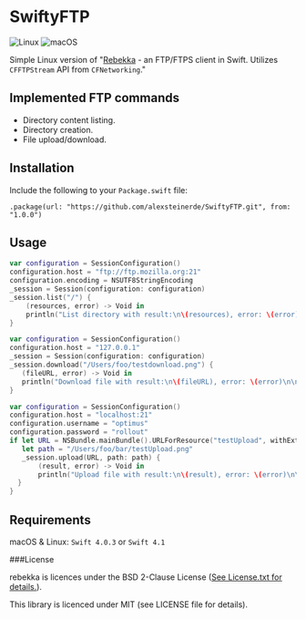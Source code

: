 # SwiftyFTP
![Linux](https://img.shields.io/badge/os-linux-green.svg?style=flat)
![macOS](https://img.shields.io/badge/os-macOS-green.svg?style=flat)

Simple Linux version of "[Rebekka](https://github.com/Constantine-Fry/rebekka) - an FTP/FTPS client in Swift. Utilizes `CFFTPStream` API from `CFNetworking`."

## Implemented FTP commands

+ Directory content listing.
+ Directory creation.
+ File upload/download.

## Installation
Include the following to your `Package.swift` file:
	
	.package(url: "https://github.com/alexsteinerde/SwiftyFTP.git", from: "1.0.0")

## Usage

```swift
var configuration = SessionConfiguration()
configuration.host = "ftp://ftp.mozilla.org:21"
configuration.encoding = NSUTF8StringEncoding
_session = Session(configuration: configuration)
_session.list("/") {
    (resources, error) -> Void in
    println("List directory with result:\n\(resources), error: \(error)\n\n")
}
```

```swift
var configuration = SessionConfiguration()
configuration.host = "127.0.0.1"
_session = Session(configuration: configuration)
_session.download("/Users/foo/testdownload.png") {
   (fileURL, error) -> Void in
   println("Download file with result:\n\(fileURL), error: \(error)\n\n")
}
```

```swift
var configuration = SessionConfiguration()
configuration.host = "localhost:21"
configuration.username = "optimus"
configuration.password = "rollout"
if let URL = NSBundle.mainBundle().URLForResource("testUpload", withExtension: "png") {
   let path = "/Users/foo/bar/testUpload.png"
   _session.upload(URL, path: path) {
       (result, error) -> Void in
       println("Upload file with result:\n\(result), error: \(error)\n\n")
  }
}
```

## Requirements

macOS & Linux: `Swift 4.0.3` or `Swift 4.1`

###License

rebekka is licences under the BSD 2-Clause License ([See License.txt for details.](https://github.com/Constantine-Fry/rebekka/blob/master/License.txt)).

This library is licenced under MIT (see LICENSE file for details).
